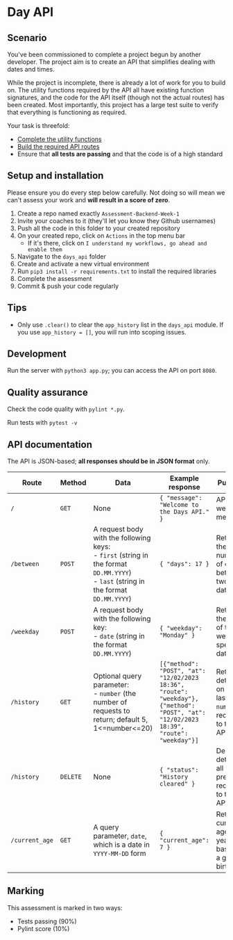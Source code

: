 # Day API

## Scenario

You've been commissioned to complete a project begun by another developer. The project aim is to create an API that simplifies dealing with dates and times.

While the project is incomplete, there is already a lot of work for you to build on. The utility functions required by the API all have existing function signatures, and the code for the API itself (though not the actual routes) has been created. Most importantly, this project has a large test suite to verify that everything is functioning as required.

Your task is threefold:

- [Complete the utility functions](./days_api/date_functions.py)
- [Build the required API routes](./README.md#api-documentation)
- Ensure that **all tests are passing** and that the code is of a high standard

## Setup and installation

Please ensure you do every step below carefully. Not doing so will mean we can't assess your work and **will result in a score of zero**.

1. Create a repo named exactly `Assessment-Backend-Week-1`
2. Invite your coaches to it (they'll let you know they Github usernames)
3. Push all the code in this folder to your created repository
4. On your created repo, click on `Actions` in the top menu bar
   - If it's there, click on `I understand my workflows, go ahead and enable them`
5. Navigate to the `days_api` folder
6. Create and activate a new virtual environment
7. Run `pip3 install -r requirements.txt` to install the required libraries
8. Complete the assessment
9. Commit & push your code regularly

## Tips

- Only use `.clear()` to clear the `app_history` list in the `days_api` module. If you use `app_history = []`, you will run into scoping issues.

## Development

Run the server with `python3 app.py`; you can access the API on port `8080`.

## Quality assurance

Check the code quality with `pylint *.py`.

Run tests with `pytest -v`

## API documentation

The API is JSON-based; **all responses should be in JSON format** only.

| Route          | Method   | Data                                                                                                                                         | Example response                                                                                                                       | Purpose                                                     |
| -------------- | -------- | -------------------------------------------------------------------------------------------------------------------------------------------- | -------------------------------------------------------------------------------------------------------------------------------------- | ----------------------------------------------------------- |
| `/`            | `GET`    | None                                                                                                                                         | `{ "message": "Welcome to the Days API." }`                                                                                            | API welcome message                                         |
| `/between`     | `POST`   | A request body with the following keys:<br />- `first` (string in the format `DD.MM.YYYY`)<br />- `last` (string in the format `DD.MM.YYYY`) | `{ "days": 17 }`                                                                                                                       | Returns the number of days between two dates                |
| `/weekday`     | `POST`   | A request body with the following key:<br />- `date` (string in the format `DD.MM.YYYY`)                                                     | `{ "weekday": "Monday" }`                                                                                                              | Returns the day of the week a specific date is              |
| `/history`     | `GET`    | Optional query parameter:<br />- `number` (the number of requests to return; default 5, 1<=number<=20)                                       | `[{"method": "POST", "at": "12/02/2023 18:36", "route": "weekday"}, {"method": "POST", "at": "12/02/2023 18:39", "route": "weekday"}]` | Returns details on the last `number` of requests to the API |
| `/history`     | `DELETE` | None                                                                                                                                         | `{ "status": "History cleared" }`                                                                                                      | Deletes details of all previous requests to the API         |
| `/current_age` | `GET`    | A query parameter, `date`, which is a date in `YYYY-MM-DD` form                                                                              | `{ "current_age": 7 }`                                                                                                                 | Returns a current age in years based on a given birthdate.  |

## Marking

This assessment is marked in two ways:

- Tests passing (90%)
- Pylint score (10%)
